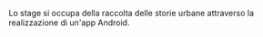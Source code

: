 Lo stage si occupa della raccolta delle storie urbane attraverso la realizzazione di un'app Android.